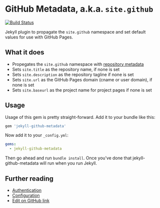 # GitHub Metadata, a.k.a. `site.github`

[![Build Status](https://travis-ci.org/jekyll/github-metadata.svg?branch=test-site)](https://travis-ci.org/jekyll/github-metadata)

Jekyll plugin to propagate the `site.github` namespace and set default values for use with GitHub Pages.

## What it does

* Propegates the `site.github` namespace with [repository metadata](https://help.github.com/articles/repository-metadata-on-github-pages/)
* Sets `site.title` as the repository name, if none is set
* Sets `site.description` as the repository tagline if none is set
* Sets `site.url` as the GitHub Pages domain (cname or user domain), if none is set
* Sets `site.baseurl` as the project name for project pages if none is set

## Usage

Usage of this gem is pretty straight-forward. Add it to your bundle like this:

```ruby
gem 'jekyll-github-metadata'
```

Now add it to your `_config.yml`:

```yaml
gems:
  - jekyll-github-metadata
```

Then go ahead and run `bundle install`. Once you've done that jekyll-github-metadata will run when you run Jekyll.


## Further reading

* [Authentication](authentication.md)
* [Configuration](configuration.md)
* [Edit on GitHub link](edit-on-github-link.md)
